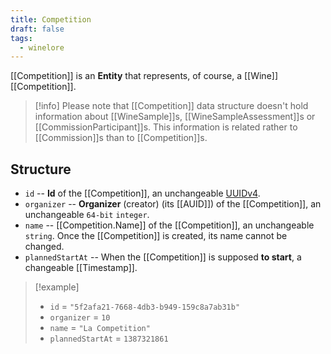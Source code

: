 ```yaml
---
title: Competition
draft: false
tags:
  - winelore
---
```

[[Competition]] is an **Entity** that represents, of course, a [[Wine]] [[Competition]].

> [!info]
> Please note that [[Competition]] data structure doesn't hold information about [[WineSample]]s, [[WineSampleAssessment]]s or [[CommissionParticipant]]s. This information is related rather to [[Commission]]s than to [[Competition]]s.

## Structure
- `id` -- **Id** of the [[Competition]], an unchangeable [UUIDv4](https://en.wikipedia.org/wiki/Universally_unique_identifier).
- `organizer` -- **Organizer** (creator) (its [[AUID]]) of the [[Competition]], an unchangeable `64-bit` `integer`.
- `name` -- [[Competition.Name]] of the [[Competition]], an unchangeable `string`. Once the [[Competition]] is created, its name cannot be changed.
- `plannedStartAt` -- When the [[Competition]] is supposed **to start**, a changeable [[Timestamp]].

> [!example] 
> - `id` = `"5f2afa21-7668-4db3-b949-159c8a7ab31b"`
> - `organizer` = `10`
> - `name` = `"La Competition"`
> - `plannedStartAt` = `1387321861`